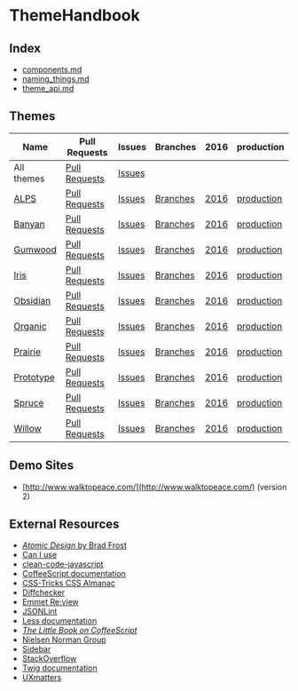 # ThemeHandbook

## Index

- [components.md](https://github.com/SimpleUpdates/ThemeHandbook/blob/master/components.md)
- [naming_things.md](https://github.com/SimpleUpdates/ThemeHandbook/blob/master/naming_things.md)
- [theme_api.md](https://github.com/SimpleUpdates/ThemeHandbook/blob/master/theme_api.md)

## Themes

Name             | Pull Requests           | Issues            | Branches           | 2016            | production
-----------------|-------------------------|-------------------|--------------------|-----------------|-----------------------
All themes       | [Pull Requests][all-pr] | [Issues][all-iss] |                    |                 |
[ALPS][alp]      | [Pull Requests][alp-pr] | [Issues][alp-iss] | [Branches][alp-br] | [2016][alp-dev] | [production][alp-prod] 
[Banyan][ban]    | [Pull Requests][ban-pr] | [Issues][ban-iss] | [Branches][ban-br] | [2016][ban-dev] | [production][ban-prod] 
[Gumwood][gum]   | [Pull Requests][gum-pr] | [Issues][gum-iss] | [Branches][gum-br] | [2016][gum-dev] | [production][gum-prod] 
[Iris][iri]      | [Pull Requests][iri-pr] | [Issues][iri-iss] | [Branches][iri-br] | [2016][iri-dev] | [production][iri-prod] 
[Obsidian][obs]  | [Pull Requests][obs-pr] | [Issues][obs-iss] | [Branches][obs-br] | [2016][obs-dev] | [production][obs-prod] 
[Organic][org]   | [Pull Requests][org-pr] | [Issues][org-iss] | [Branches][org-br] | [2016][org-dev] | [production][org-prod] 
[Prairie][pra]   | [Pull Requests][pra-pr] | [Issues][pra-iss] | [Branches][pra-br] | [2016][pra-dev] | [production][pra-prod] 
[Prototype][pro] | [Pull Requests][pro-pr] | [Issues][pro-iss] | [Branches][pro-br] | [2016][pro-dev] | [production][pro-prod] 
[Spruce][spr]    | [Pull Requests][spr-pr] | [Issues][spr-iss] | [Branches][spr-br] | [2016][spr-dev] | [production][spr-prod] 
[Willow][wil]    | [Pull Requests][wil-pr] | [Issues][wil-iss] | [Branches][wil-br] | [2016][wil-dev] | [production][wil-prod] 

## Demo Sites

- [http://www.walktopeace.com/](http://www.walktopeace.com/) (version 2)

## External Resources

- [*Atomic Design* by Brad Frost](http://atomicdesign.bradfrost.com/)
- [Can I use](http://caniuse.com/)
- [clean-code-javascript](https://github.com/ryanmcdermott/clean-code-javascript/blob/master/README.md)
- [CoffeeScript documentation](http://coffeescript.org/)
- [CSS-Tricks CSS Almanac](https://css-tricks.com/almanac/)
- [Diffchecker](https://www.diffchecker.com/)
- [Emmet Re:view](https://chrome.google.com/webstore/detail/emmet-review/epejoicbhllgiimigokgjdoijnpaphdp)
- [JSONLint](https://jsonlint.com/)
- [Less documentation](http://lesscss.org/)
- [*The Little Book on CoffeeScript*](http://arcturo.github.io/library/coffeescript/)
- [Nielsen Norman Group](https://www.nngroup.com/)
- [Sidebar](https://sidebar.io/)
- [StackOverflow](https://stackoverflow.com/)
- [Twig documentation](https://twig.sensiolabs.org/doc/2.x/)
- [UXmatters](http://www.uxmatters.com/)




[all-pr]: https://github.com/pulls?utf8=%E2%9C%93&q=is%3Aopen+is%3Apr+repo%3ASimpleUpdates%2FSUThemeALPS+repo%3ASimpleUpdates%2FSUThemeBanyan+repo%3ASimpleUpdates%2FSUThemeGumwood+repo%3ASimpleUpdates%2FSUThemeIris+repo%3ASimpleUpdates%2FSUThemeObsidian+repo%3ASimpleUpdates%2FSUThemeOrganic+repo%3ASimpleUpdates%2FSUThemePrairie+repo%3ASimpleUpdates%2FSUThemePrototype+repo%3ASimpleUpdates%2FSUThemeSpruce+repo%3ASimpleUpdates%2FSUThemeWillow
[all-iss]: https://github.com/issues?utf8=%E2%9C%93&q=is%3Aopen+is%3Aissue+repo%3ASimpleUpdates%2FSUThemeALPS+repo%3ASimpleUpdates%2FSUThemeBanyan+repo%3ASimpleUpdates%2FSUThemeGumwood+repo%3ASimpleUpdates%2FSUThemeIris+repo%3ASimpleUpdates%2FSUThemeObsidian+repo%3ASimpleUpdates%2FSUThemeOrganic+repo%3ASimpleUpdates%2FSUThemePrairie+repo%3ASimpleUpdates%2FSUThemePrototype+repo%3ASimpleUpdates%2FSUThemeSpruce+repo%3ASimpleUpdates%2FSUThemeWillow

[alp]: https://github.com/SimpleUpdates/SUThemeALPS
[ban]: https://github.com/SimpleUpdates/SUThemeBanyan
[gum]: https://github.com/SimpleUpdates/SUThemeGumwood
[iri]: https://github.com/SimpleUpdates/SUThemeIris
[obs]: https://github.com/SimpleUpdates/SUThemeObsidian
[org]: https://github.com/SimpleUpdates/SUThemeOrganic
[pra]: https://github.com/SimpleUpdates/SUThemePrairie
[pro]: https://github.com/SimpleUpdates/SUThemePrototype
[spr]: https://github.com/SimpleUpdates/SUThemeSpruce
[wil]: https://github.com/SimpleUpdates/SUThemeWillow

[alp-pr]: https://github.com/SimpleUpdates/SUThemeALPS/pulls
[ban-pr]: https://github.com/SimpleUpdates/SUThemeBanyan/pulls
[gum-pr]: https://github.com/SimpleUpdates/SUThemeGumwood/pulls
[iri-pr]: https://github.com/SimpleUpdates/SUThemeIris/pulls
[obs-pr]: https://github.com/SimpleUpdates/SUThemeObsidian/pulls
[org-pr]: https://github.com/SimpleUpdates/SUThemeOrganic/pulls
[pra-pr]: https://github.com/SimpleUpdates/SUThemePrairie/pulls
[pro-pr]: https://github.com/SimpleUpdates/SUThemePrototype/pulls
[spr-pr]: https://github.com/SimpleUpdates/SUThemeSpruce/pulls
[wil-pr]: https://github.com/SimpleUpdates/SUThemeWillow/pulls

[alp-iss]: https://github.com/SimpleUpdates/SUThemeALPS/issues
[ban-iss]: https://github.com/SimpleUpdates/SUThemeBanyan/issues
[gum-iss]: https://github.com/SimpleUpdates/SUThemeGumwood/issues
[iri-iss]: https://github.com/SimpleUpdates/SUThemeIris/issues
[obs-iss]: https://github.com/SimpleUpdates/SUThemeObsidian/issues
[org-iss]: https://github.com/SimpleUpdates/SUThemeOrganic/issues
[pra-iss]: https://github.com/SimpleUpdates/SUThemePrairie/issues
[pro-iss]: https://github.com/SimpleUpdates/SUThemePrototype/issues
[spr-iss]: https://github.com/SimpleUpdates/SUThemeSpruce/issues
[wil-iss]: https://github.com/SimpleUpdates/SUThemeWillow/issues

[alp-br]: https://github.com/SimpleUpdates/SUThemeALPS/branches
[ban-br]: https://github.com/SimpleUpdates/SUThemeBanyan/branches
[gum-br]: https://github.com/SimpleUpdates/SUThemeGumwood/branches
[iri-br]: https://github.com/SimpleUpdates/SUThemeIris/branches
[obs-br]: https://github.com/SimpleUpdates/SUThemeObsidian/branches
[org-br]: https://github.com/SimpleUpdates/SUThemeOrganic/branches
[pra-br]: https://github.com/SimpleUpdates/SUThemePrairie/branches
[pro-br]: https://github.com/SimpleUpdates/SUThemePrototype/branches
[spr-br]: https://github.com/SimpleUpdates/SUThemeSpruce/branches
[wil-br]: https://github.com/SimpleUpdates/SUThemeWillow/branches

[alp-dev]: https://github.com/SimpleUpdates/SUThemeALPS/commits/2016
[ban-dev]: https://github.com/SimpleUpdates/SUThemeBanyan/commits/2016
[gum-dev]: https://github.com/SimpleUpdates/SUThemeGumwood/commits/2016
[iri-dev]: https://github.com/SimpleUpdates/SUThemeIris/commits/2016
[obs-dev]: https://github.com/SimpleUpdates/SUThemeObsidian/commits/2016
[org-dev]: https://github.com/SimpleUpdates/SUThemeOrganic/commits/2016
[pra-dev]: https://github.com/SimpleUpdates/SUThemePrairie/commits/2016
[pro-dev]: https://github.com/SimpleUpdates/SUThemePrototype/commits/2016
[spr-dev]: https://github.com/SimpleUpdates/SUThemeSpruce/commits/2016
[wil-dev]: https://github.com/SimpleUpdates/SUThemeWillow/commits/2016

[alp-prod]: https://github.com/SimpleUpdates/SUThemeALPS/commits/production
[ban-prod]: https://github.com/SimpleUpdates/SUThemeBanyan/commits/production
[gum-prod]: https://github.com/SimpleUpdates/SUThemeGumwood/commits/production
[iri-prod]: https://github.com/SimpleUpdates/SUThemeIris/commits/production
[obs-prod]: https://github.com/SimpleUpdates/SUThemeObsidian/commits/production
[org-prod]: https://github.com/SimpleUpdates/SUThemeOrganic/commits/production
[pra-prod]: https://github.com/SimpleUpdates/SUThemePrairie/commits/production
[pro-prod]: https://github.com/SimpleUpdates/SUThemePrototype/commits/production
[spr-prod]: https://github.com/SimpleUpdates/SUThemeSpruce/commits/production
[wil-prod]: https://github.com/SimpleUpdates/SUThemeWillow/commits/production
